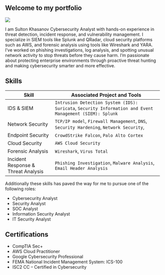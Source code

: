 ## Welcome to my portfolio
<a href="https://www.linkedin.com/in/sulton-khasanov"><img src="https://img.shields.io/badge/-LinkedIn-0072b1?&style=for-the-badge&logo=linkedin&logoColor=white" /></a>

I am Sulton Khasanov Cybersecurity Analyst with hands-on experience in threat detection, incident response, and vulnerability management. I specialize in SIEM tools like Splunk and QRadar, cloud security platforms such as AWS, and forensic analysis using tools like Wireshark and YARA. I’ve worked on phishing investigations, log analysis, and spotting unusual network activity to stop threats before they cause harm. I’m passionate about protecting enterprise environments through proactive threat hunting and making cybersecurity smarter and more effective.
## Skills
| Skill                                         | Associated Project and Tools       |
|-----------------------------------------------|----------------------------|
| IDS & SIEM | `Intrusion Detection System (IDS): Suricata`, `Security Information and Event Management (SIEM): Splunk` |
| Network Security | `TCP/IP model`,  `Firewall Management`, `DNS`, `Security Hardening`, `Network Security`, | 
| Endpoint Security | `CrowdStrike Falcon`, `Palo Alto Cortex` |
| Cloud Security | `AWS Cloud Security` |
| Forensic Analysis | `Wireshark`, `Virus Total`
| Incident Response & Threat Analysis | `Phishing Investigation`, `Malware Analysis`, `Email Header Analysis`|

Additionally these skills has paved the way for me to pursue one of the following roles:
* Cybersecurity Analyst
* Security Analyst
* SOC Analyst
* Information Security Analyst
* IT Security Analyst
## Certifications
* CompTIA Sec+
* AWS Cloud Practitioner
* Google Cybersecurity Professional
* FEMA National Incident Management System: ICS-100
* ISC2 CC – Certified in Cybersecurity
<!--
**khasanov97/khasanov97** is a ✨ _special_ ✨ repository because its `README.md` (this file) appears on your GitHub profile.

Here are some ideas to get you started:

- 🔭 I’m currently working on ...
- 🌱 I’m currently learning ...
- 👯 I’m looking to collaborate on ...
- 🤔 I’m looking for help with ...
- 💬 Ask me about ...
- 📫 How to reach me: ...
- 😄 Pronouns: ...
- ⚡ Fun fact: ...
-->
